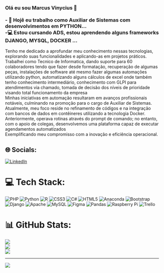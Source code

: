 ### Olá eu sou Marcus Vinycius 👋<br><br>- 🔭 Hojê eu trabalho como Auxiliar de Sistemas com desenvolvimentos em PYTHON...<br>-💻  Estou cursando ADS, estou aprendendo alguns frameworks DJANGO, MYSQL, DOCKER  ...<br>
Tenho me dedicado a aprofundar meu conhecimento nessas tecnologias, explorando suas funcionalidades e aplicando-as em projetos práticos. <br> Trabalhei como Tecnico de Informatica, dando suporte para 60 colaboradores tendo que fazer desde formatação, recuperação de algumas peças, instalações de software até mesmo fazer algumas automações utilizando python, automatizando alguns cálculos de excel onde também tenho conhecimento intermediário, conhecimento com GLPI para atendimentos via chamado, tomada de decisão dos níveis de prioridade visando total funcionamento da empresa<br>
Minhas iniciativas em automação resultaram em avanços profissionais notáveis, culminando na promoção para o cargo de Auxiliar de Sistemas. Atualmente, meu foco reside no refinamento de códigos e na integração com bancos de dados em contêineres utilizando a tecnologia Docker. Anteriormente, operava rotinas através do prompt de comando; no entanto, com o apoio de colegas, desenvolvemos uma plataforma capaz de executar agendamentos automatizados <br> Exemplificando meu compromisso com a inovação e eficiência operacional.


## 🌐 Socials:
[![LinkedIn](https://img.shields.io/badge/LinkedIn-%230077B5.svg?logo=linkedin&logoColor=white)](https://www.linkedin.com/in/marcus-vinycius-4aa7b21bb/)

# 💻 Tech Stack:
![PHP](https://img.shields.io/badge/php-%23777BB4.svg?style=plastic&logo=php&logoColor=white) ![Python](https://img.shields.io/badge/python-3670A0?style=plastic&logo=python&logoColor=ffdd54) ![R](https://img.shields.io/badge/r-%23276DC3.svg?style=plastic&logo=r&logoColor=white) ![CSS3](https://img.shields.io/badge/css3-%231572B6.svg?style=plastic&logo=css3&logoColor=white) ![C#](https://img.shields.io/badge/c%23-%23239120.svg?style=plastic&logo=c-sharp&logoColor=white) ![HTML5](https://img.shields.io/badge/html5-%23E34F26.svg?style=plastic&logo=html5&logoColor=white) ![Anaconda](https://img.shields.io/badge/Anaconda-%2344A833.svg?style=plastic&logo=anaconda&logoColor=white) ![Bootstrap](https://img.shields.io/badge/bootstrap-%23563D7C.svg?style=plastic&logo=bootstrap&logoColor=white) ![Django](https://img.shields.io/badge/django-%23092E20.svg?style=plastic&logo=django&logoColor=white) ![Apache](https://img.shields.io/badge/apache-%23D42029.svg?style=plastic&logo=apache&logoColor=white) ![MySQL](https://img.shields.io/badge/mysql-%2300f.svg?style=plastic&logo=mysql&logoColor=white) 	![Figma](https://img.shields.io/badge/figma-%23F24E1E.svg?style=plastic&logo=figma&logoColor=white) ![Pandas](https://img.shields.io/badge/pandas-%23150458.svg?style=plastic&logo=pandas&logoColor=white) ![Raspberry Pi](https://img.shields.io/badge/-RaspberryPi-C51A4A?style=plastic&logo=Raspberry-Pi) ![Trello](https://img.shields.io/badge/Trello-%23026AA7.svg?style=plastic&logo=Trello&logoColor=white)
# 📊 GitHub Stats:
![](https://github-readme-stats.vercel.app/api?username=MarcusViny&theme=dracula&hide_border=false&include_all_commits=true&count_private=false)<br/>
![](https://github-readme-streak-stats.herokuapp.com/?user=MarcusViny&theme=dracula&hide_border=false)<br/>
![](https://github-readme-stats.vercel.app/api/top-langs/?username=MarcusViny&theme=dracula&hide_border=false&include_all_commits=true&count_private=false&layout=compact)

---
[![](https://visitcount.itsvg.in/api?id=MarcusViny&icon=0&color=0)](https://visitcount.itsvg.in)

<!-- Proudly created with GPRM ( https://gprm.itsvg.in ) -->
